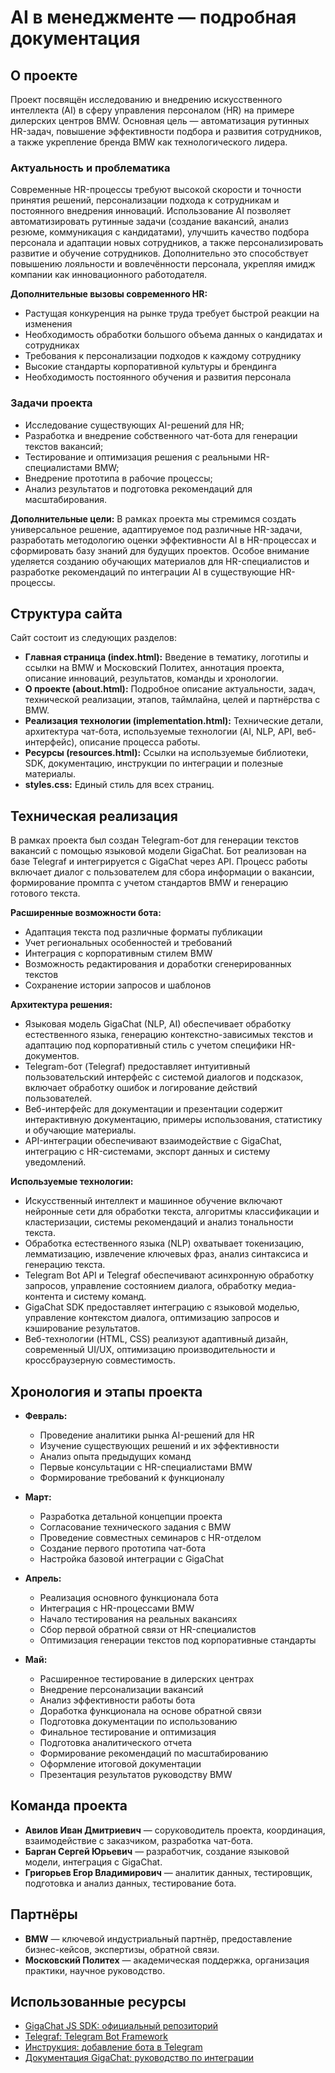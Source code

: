 # AI в менеджменте — подробная документация

## О проекте

Проект посвящён исследованию и внедрению искусственного интеллекта (AI) в сферу управления персоналом (HR) на примере дилерских центров BMW. Основная цель — автоматизация рутинных HR-задач, повышение эффективности подбора и развития сотрудников, а также укрепление бренда BMW как технологического лидера.

### Актуальность и проблематика

Современные HR-процессы требуют высокой скорости и точности принятия решений, персонализации подхода к сотрудникам и постоянного внедрения инноваций. Использование AI позволяет автоматизировать рутинные задачи (создание вакансий, анализ резюме, коммуникация с кандидатами), улучшить качество подбора персонала и адаптации новых сотрудников, а также персонализировать развитие и обучение сотрудников. Дополнительно это способствует повышению лояльности и вовлечённости персонала, укрепляя имидж компании как инновационного работодателя.

**Дополнительные вызовы современного HR:**

- Растущая конкуренция на рынке труда требует быстрой реакции на изменения
- Необходимость обработки большого объема данных о кандидатах и сотрудниках
- Требования к персонализации подходов к каждому сотруднику
- Высокие стандарты корпоративной культуры и брендинга
- Необходимость постоянного обучения и развития персонала

### Задачи проекта

- Исследование существующих AI-решений для HR;
- Разработка и внедрение собственного чат-бота для генерации текстов вакансий;
- Тестирование и оптимизация решения с реальными HR-специалистами BMW;
- Внедрение прототипа в рабочие процессы;
- Анализ результатов и подготовка рекомендаций для масштабирования.

**Дополнительные цели:**
В рамках проекта мы стремимся создать универсальное решение, адаптируемое под различные HR-задачи, разработать методологию оценки эффективности AI в HR-процессах и сформировать базу знаний для будущих проектов. Особое внимание уделяется созданию обучающих материалов для HR-специалистов и разработке рекомендаций по интеграции AI в существующие HR-процессы.

## Структура сайта

Сайт состоит из следующих разделов:

- **Главная страница (index.html):** Введение в тематику, логотипы и ссылки на BMW и Московский Политех, аннотация проекта, описание инноваций, результатов, команды и хронологии.
- **О проекте (about.html):** Подробное описание актуальности, задач, технической реализации, этапов, таймлайна, целей и партнёрства с BMW.
- **Реализация технологии (implementation.html):** Технические детали, архитектура чат-бота, используемые технологии (AI, NLP, API, веб-интерфейс), описание процесса работы.
- **Ресурсы (resources.html):** Ссылки на используемые библиотеки, SDK, документацию, инструкции по интеграции и полезные материалы.
- **styles.css:** Единый стиль для всех страниц.

## Техническая реализация

В рамках проекта был создан Telegram-бот для генерации текстов вакансий с помощью языковой модели GigaChat. Бот реализован на базе Telegraf и интегрируется с GigaChat через API. Процесс работы включает диалог с пользователем для сбора информации о вакансии, формирование промпта с учетом стандартов BMW и генерацию готового текста.

**Расширенные возможности бота:**

- Адаптация текста под различные форматы публикации
- Учет региональных особенностей и требований
- Интеграция с корпоративным стилем BMW
- Возможность редактирования и доработки сгенерированных текстов
- Сохранение истории запросов и шаблонов

**Архитектура решения:**

- Языковая модель GigaChat (NLP, AI) обеспечивает обработку естественного языка, генерацию контекстно-зависимых текстов и адаптацию под корпоративный стиль с учетом специфики HR-документов.
- Telegram-бот (Telegraf) предоставляет интуитивный пользовательский интерфейс с системой диалогов и подсказок, включает обработку ошибок и логирование действий пользователей.
- Веб-интерфейс для документации и презентации содержит интерактивную документацию, примеры использования, статистику и обучающие материалы.
- API-интеграции обеспечивают взаимодействие с GigaChat, интеграцию с HR-системами, экспорт данных и систему уведомлений.

**Используемые технологии:**

- Искусственный интеллект и машинное обучение включают нейронные сети для обработки текста, алгоритмы классификации и кластеризации, системы рекомендаций и анализ тональности текста.
- Обработка естественного языка (NLP) охватывает токенизацию, лемматизацию, извлечение ключевых фраз, анализ синтаксиса и генерацию текста.
- Telegram Bot API и Telegraf обеспечивают асинхронную обработку запросов, управление состоянием диалога, обработку медиа-контента и систему команд.
- GigaChat SDK предоставляет интеграцию с языковой моделью, управление контекстом диалога, оптимизацию запросов и кэширование результатов.
- Веб-технологии (HTML, CSS) реализуют адаптивный дизайн, современный UI/UX, оптимизацию производительности и кроссбраузерную совместимость.

## Хронология и этапы проекта

- **Февраль:**

  - Проведение аналитики рынка AI-решений для HR
  - Изучение существующих решений и их эффективности
  - Анализ опыта предыдущих команд
  - Первые консультации с HR-специалистами BMW
  - Формирование требований к функционалу

- **Март:**

  - Разработка детальной концепции проекта
  - Согласование технического задания с BMW
  - Проведение совместных семинаров с HR-отделом
  - Создание первого прототипа чат-бота
  - Настройка базовой интеграции с GigaChat

- **Апрель:**

  - Реализация основного функционала бота
  - Интеграция с HR-процессами BMW
  - Начало тестирования на реальных вакансиях
  - Сбор первой обратной связи от HR-специалистов
  - Оптимизация генерации текстов под корпоративные стандарты

- **Май:**

  - Расширенное тестирование в дилерских центрах
  - Внедрение персонализации вакансий
  - Анализ эффективности работы бота
  - Доработка функционала на основе обратной связи
  - Подготовка документации по использованию
  - Финальное тестирование и оптимизация
  - Подготовка аналитического отчета
  - Формирование рекомендаций по масштабированию
  - Оформление итоговой документации
  - Презентация результатов руководству BMW

## Команда проекта

- **Авилов Иван Дмитриевич** — соруководитель проекта, координация, взаимодействие с заказчиком, разработка чат-бота.
- **Барган Сергей Юрьевич** — разработчик, создание языковой модели, интеграция с GigaChat.
- **Григорьев Егор Владимирович** — аналитик данных, тестировщик, подготовка и анализ данных, тестирование бота.

## Партнёры

- **BMW** — ключевой индустриальный партнёр, предоставление бизнес-кейсов, экспертизы, обратной связи.
- **Московский Политех** — академическая поддержка, организация практики, научное руководство.

## Использованные ресурсы

- [GigaChat JS SDK: официальный репозиторий](https://github.com/ai-forever/gigachat-js)
- [Telegraf: Telegram Bot Framework](https://github.com/telegraf/telegraf)
- [Инструкция: добавление бота в Telegram](https://developers.sber.ru/help/salutebot/adding-to-telegram)
- [Документация GigaChat: руководство по интеграции](https://developers.sber.ru/docs/ru/gigachat/guides/main)
